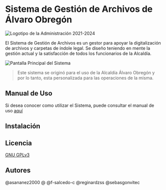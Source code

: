 # Sistema de Gestión de Archivos de Álvaro Obregón
![Logotipo de la Administración 2021-2024](https://aao.cdmx.gob.mx/wp-content/uploads/logo_banner_new.svg)

El Sistema de Gestión de Archivos es un gestor para apoyar la digitalización de archivos y carpetas de índole legal. Se diseño teniendo en mente la gestión actual y la satisfacción de todos los funcionarios de la Alcaldía.

![Pantalla Principal del Sistema]()

> Este sistema se originó para el uso de la Alcaldía Álvaro Obregón y por lo tanto, esta personalizada para las operaciones de la misma.

## Manual de Uso

Si desea conocer como utilizar el Sistema, puede consultar el manual de uso [aquí](Manual.md)

## Instalación



## Licencia

[GNU GPLv3](Licencia.md)


## Autores

@asananez2000
@
@f-salcedo-c
@reginardzss
@sebasgonvitec

